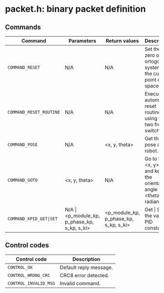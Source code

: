 # packet.h: binary packet definition
## Commands

|	Command	|	Parameters	|	Return values	|	Description	|
|---------------|---------------|---------------|---------------|
|	`COMMAND_RESET`	|	N/A	|	N/A	|	Set the zero of the ortogonal system in the current point of the space.	|
|	`COMMAND_RESET_ROUTINE`	|	N/A	|	N/A	|	Execute the automatic reset routine by using the two front switches.	|
|	`COMMAND_POSE`	|	N/A	|	&lt;x, y, theta&gt;	|	Get the pose of the robot.	|
|	`COMMAND_GOTO`	|	&lt;x, y, theta&gt;	|	N/A	|	Go to the &lt;x, y&gt; point and keep the orientation angle at &lt;theta&gt; radiands.	|
|	`COMMAND_KPID_GET\|SET`	|	N/A \| &lt;p_module_kp, p_phase_kp, s_kp, s_ki&gt;	|	&lt;p_module_kp, p_phase_kp, s_kp, s_ki&gt;	|	Get \| Set the various PID constants.	|

## Control codes

|	Control code	|	Description	|
|---------------|-------------|
|	`CONTROL_OK`	|	Default reply message.	|
|	`CONTROL_WRONG_CRC`	|	CRC8 error detected.	|
|	`CONTROL_INVALID_MSG`	|	Invalid command.	|
